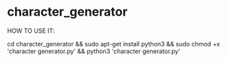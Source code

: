 # character_generator

HOW TO USE IT:

cd character_generator && sudo apt-get install python3 && sudo chmod +x 'character generator.py' && python3 'character generator.py'
